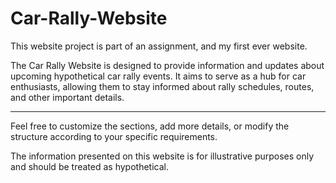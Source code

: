 # Car-Rally-Website

This website project is part of an assignment, and my first ever website.

The Car Rally Website is designed to provide information and updates about upcoming hypothetical car rally events. 
It aims to serve as a hub for car enthusiasts, allowing them to stay informed about rally schedules, routes, and other important details.

____________________________________________________________________
                      
Feel free to customize the sections, add more details, or modify the structure according to your specific requirements.

The information presented on this website is for illustrative purposes only and should be treated as hypothetical. 
